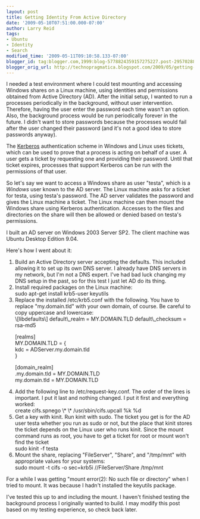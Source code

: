 ```yaml
---
layout: post
title: Getting Identity From Active Directory
date: '2009-05-10T07:51:00.000-07:00'
author: Larry Reid
tags:
- Ubuntu
- Identity
- Search
modified_time: '2009-05-11T09:10:58.133-07:00'
blogger_id: tag:blogger.com,1999:blog-5778824359157275227.post-2957028836768750941
blogger_orig_url: http://technopragmatica.blogspot.com/2009/05/getting-identity-from-active-directory.html
---
```


I needed a test environment where I could test mounting and accessing
Windows shares on a Linux machine, using identities and permissions
obtained from Active Directory (AD). After the initial setup, I wanted
to run a processes periodically in the background, without user
intervention. Therefore, having the user enter the password each time
wasn't an option. Also, the background process would be run periodically
forever in the future. I didn't want to store passwords because the
processes would fail after the user changed their password (and it's not
a good idea to store passwords anyway).  
  
The [Kerberos][1] authentication scheme in Windows and Linux uses
tickets, which can be used to prove that a process is acting on behalf
of a user. A user gets a ticket by requesting one and providing their
password. Until that ticket expires, processes that support Kerberos can
be run with the permissions of that user.  
  
So let's say we want to access a Windows share as user "testa", which is
a <span style="font-style: italic;">Windows</span> user known to the AD
server. The Linux machine asks for a ticket for testa, using testa's
password. The AD server validates the password and gives the Linux
machine a ticket. The Linux machine can then mount the Windows share
using Kerberos authentication. Accesses to the files and directories on
the share will then be allowed or denied based on testa's permissions.  
  
I built an AD server on Windows 2003 Server SP2. The client machine was
Ubuntu Desktop Edition 9.04.  
  
Here's how I went about it:  
<ol><li>Build an Active Directory server accepting the defaults. This
included allowing it to set up its own DNS server. I already have DNS
servers in my network, but I'm not a DNS expert. I've had bad luck
changing my DNS setup in the past, so for this test I just let AD do its
thing.</li><li>Install required packages on the Linux machine:  
</li>  
sudo apt-get install krb5-user keyutils  
  
<li>Replace the installed /etc/krb5.conf with the following. You have to
replace "my.domain.tld" with your own domain, of course. Be careful to
copy uppercase and lowercase:</li>  
\[libdefaults\]  
default\_realm = MY.DOMAIN.TLD  
default\_checksum = rsa-md5  
  
  
\[realms\]  
MY.DOMAIN.TLD = \{  
kdc = ADServer.my.domain.tld  
}  
  
\[domain\_realm\]  
.my.domain.tld = MY.DOMAIN.TLD  
my.domain.tld = MY.DOMAIN.TLD  
  
<li>Add the following line to /etc/request-key.conf. The order of the
lines is important. I put it last and nothing changed. I put it first
and everything worked:</li>  
create cifs.spnego \* \* /usr/sbin/cifs.upcall %k %d  
  
<li>Get a key with kinit. Run kinit with sudo. The ticket you get is for
the AD user testa whether you run as sudo or not, but the place that
kinit stores the ticket depends on the Linux user who runs kinit. Since
the mount command runs as root, you have to get a ticket for root or
mount won't find the ticket  
</li>  
sudo kinit -f testa  
  
<li>Mount the share, replacing "FileServer", "Share", and "/tmp/mnt"
with appropriate values for your systems:</li>  
sudo mount -t cifs -o sec=krb5i //FileServer/Share /tmp/mnt  
</ol>For a while I was getting "mount error(2): No such file or
directory" when I tried to mount. It was because I hadn't installed the
keyutils package.  
  
I've tested this up to and including the mount. I haven't finished
testing the background process I originally wanted to build. I may
modify this post based on my testing experience, so check back later.



[1]: http://en.wikipedia.org/wiki/Kerberos_%28protocol%29

